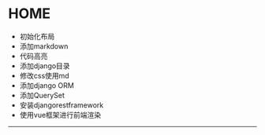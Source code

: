 # HOME
*  初始化布局
*  添加markdown 
*  代码高亮
*  添加django目录
*  修改css使用md
*  添加django ORM
*  添加QuerySet
*  安装djangorestframework
*  使用vue框架进行前端渲染
----------------